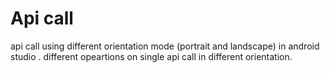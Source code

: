 # Api call
api call using different orientation mode (portrait and landscape) in android studio .
different opeartions on single api call in different orientation. 
